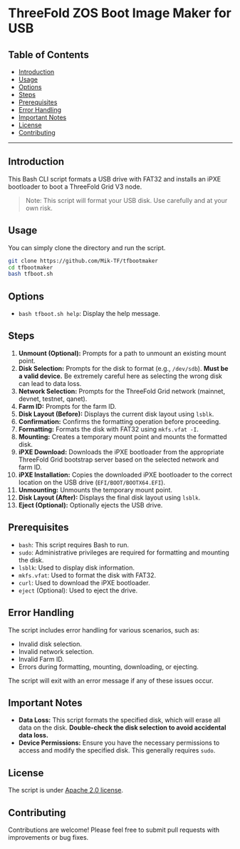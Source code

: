 <h1> ThreeFold ZOS Boot Image Maker for USB</h1>

<h2> Table of Contents </h2>

- [Introduction](#introduction)
- [Usage](#usage)
- [Options](#options)
- [Steps](#steps)
- [Prerequisites](#prerequisites)
- [Error Handling](#error-handling)
- [Important Notes](#important-notes)
- [License](#license)
- [Contributing](#contributing)

---

## Introduction

This Bash CLI script formats a USB drive with FAT32 and installs an iPXE bootloader to boot a ThreeFold Grid V3 node.

> Note: This script will format your USB disk. Use carefully and at your own risk.

## Usage

You can simply clone the directory and run the script.

```bash
git clone https://github.com/Mik-TF/tfbootmaker
cd tfbootmaker
bash tfboot.sh
```

## Options

* `bash tfboot.sh help`: Display the help message.

## Steps

1. **Unmount (Optional):** Prompts for a path to unmount an existing mount point.
2. **Disk Selection:** Prompts for the disk to format (e.g., `/dev/sdb`). **Must be a valid device.**  Be extremely careful here as selecting the wrong disk can lead to data loss.
3. **Network Selection:** Prompts for the ThreeFold Grid network (mainnet, devnet, testnet, qanet).
4. **Farm ID:** Prompts for the farm ID.
5. **Disk Layout (Before):** Displays the current disk layout using `lsblk`.
6. **Confirmation:** Confirms the formatting operation before proceeding.
7. **Formatting:** Formats the disk with FAT32 using `mkfs.vfat -I`.
8. **Mounting:** Creates a temporary mount point and mounts the formatted disk.
9. **iPXE Download:** Downloads the iPXE bootloader from the appropriate ThreeFold Grid bootstrap server based on the selected network and farm ID.
10. **iPXE Installation:** Copies the downloaded iPXE bootloader to the correct location on the USB drive (`EFI/BOOT/BOOTX64.EFI`).
11. **Unmounting:** Unmounts the temporary mount point.
12. **Disk Layout (After):** Displays the final disk layout using `lsblk`.
13. **Eject (Optional):** Optionally ejects the USB drive.

## Prerequisites

* `bash`: This script requires Bash to run.
* `sudo`:  Administrative privileges are required for formatting and mounting the disk.
* `lsblk`:  Used to display disk information.
* `mkfs.vfat`:  Used to format the disk with FAT32.
* `curl`: Used to download the iPXE bootloader.
* `eject` (Optional): Used to eject the drive.


## Error Handling

The script includes error handling for various scenarios, such as:

* Invalid disk selection.
* Invalid network selection.
* Invalid Farm ID.
* Errors during formatting, mounting, downloading, or ejecting.

The script will exit with an error message if any of these issues occur.

## Important Notes

* **Data Loss:** This script formats the specified disk, which will erase all data on the disk. **Double-check the disk selection to avoid accidental data loss.**
* **Device Permissions:** Ensure you have the necessary permissions to access and modify the specified disk.  This generally requires `sudo`.

## License

The script is under [Apache 2.0 license](./LICENSE).

## Contributing

Contributions are welcome! Please feel free to submit pull requests with improvements or bug fixes.
